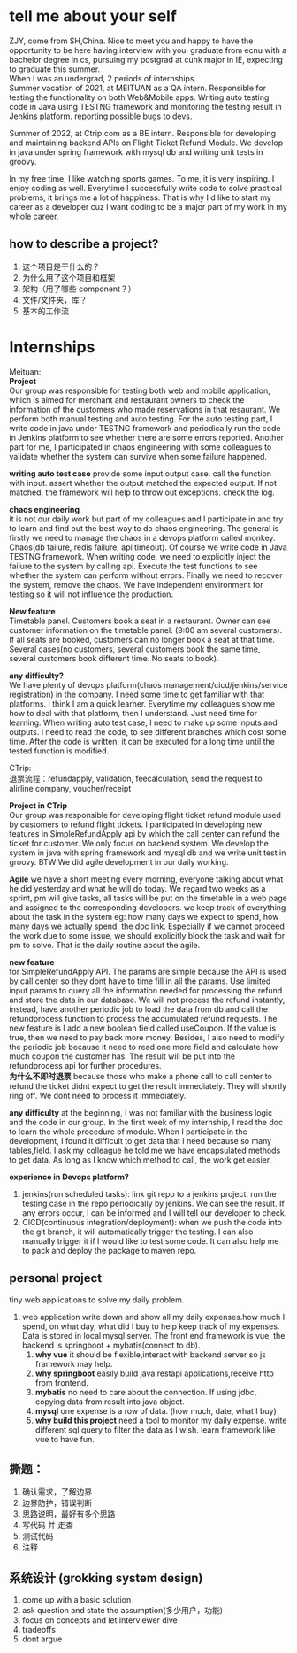# tell me about your self

ZJY, come from SH,China. Nice to meet you and happy to have the opportunity to be here having interview with you.
graduate from ecnu with a bachelor degree in cs, pursuing my postgrad at cuhk major in IE, expecting to graduate this summer.  
When I was an undergrad, 2 periods of internships.  
Summer vacation of 2021, at MEITUAN as a QA intern. Responsible for testing the functionality on both Web&Mobile apps. Writing auto testing code in Java using TESTNG framework and monitoring the testing result in Jenkins platform. reporting possible bugs to devs.

Summer of 2022, at Ctrip.com as a BE intern. Responsible for developing and maintaining backend APIs on Flight Ticket Refund Module. We develop in java under spring framework with mysql db and writing unit tests in groovy.

In my free time, I like watching sports games. To me, it is very inspiring. I enjoy coding as well. Everytime I successfully write code to solve practical problems, it brings me a lot of happiness. That is why I d like to start my career as a developer cuz I want coding to be a major part of my work in my whole career.

## how to describe a project?

1. 这个项目是干什么的？
2. 为什么用了这个项目和框架
3. 架构（用了哪些 component？）
4. 文件/文件夹，库？
5. 基本的工作流

# Internships

Meituan:  
**Project**  
Our group was responsible for testing both web and mobile application, which is aimed for merchant and restaurant owners to check the information of the customers who made reservations in that resaurant. We perform both manual testing and auto testing. For the auto testing part, I write code in java under TESTNG framework and periodically run the code in Jenkins platform to see whether there are some errors reported. Another part for me, I participated in chaos engineering with some colleagues to validate whether the system can survive when some failure happened.

**writing auto test case**
provide some input output case.
call the function with input.
assert whether the output matched the expected output. If not matched, the framework will help to throw out exceptions. check the log.

**chaos engineering**  
it is not our daily work but part of my colleagues and I participate in and try to learn and find out the best way to do chaos engineering. The general is firstly we need to manage the chaos in a devops platform called monkey. Chaos(db failure, redis failure, api timeout). Of course we write code in Java TESTNG framework. When writing code, we need to explicitly inject the failure to the system by calling api. Execute the test functions to see whether the system can perform without errors. Finally we need to recover the system, remove the chaos. We have independent environment for testing so it will not influence the production.

**New feature**  
Timetable panel. Customers book a seat in a restaurant. Owner can see customer information on the timetable panel. (9:00 am several customers). If all seats are booked, customers can no longer book a seat at that time.
Several cases(no customers, several customers book the same time, several customers book different time. No seats to book).

**any difficulty?**  
We have plenty of devops platform(chaos management/cicd/jenkins/service registration) in the company. I need some time to get familiar with that platforms. I think I am a quick learner. Everytime my colleagues show me how to deal with that platform, then I understand. Just need time for learning.
When writing auto test case, I need to make up some inputs and outputs. I need to read the code, to see different branches which cost some time. After the code is written, it can be executed for a long time until the tested function is modified.

CTrip:  
退票流程：refundapply, validation, feecalculation, send the request to alirline company, voucher/receipt

**Project in CTrip**  
Our group was responsible for developing flight ticket refund module used by customers to refund flight tickets. I participated in developing new features in SimpleRefundApply api by which the call center can refund the ticket for customer. We only focus on backend system. We develop the system in java with spring framework and mysql db and we write unit test in groovy. BTW We did agile development in our daily working.

**Agile**
we have a short meeting every morning, everyone talking about what he did yesterday and what he will do today. We regard two weeks as a sprint, pm will give tasks, all tasks will be put on the timetable in a web page and assigned to the corresponding developers. we keep track of everything about the task in the system eg: how many days we expect to spend, how many days we actually spend, the doc link. Especially if we cannot proceed the work due to some issue, we should explicitly block the task and wait for pm to solve. That is the daily routine about the agile.

**new feature**  
for SimpleRefundApply API. The params are simple because the API is used by call center so they dont have to time fill in all the params. Use limited input params to query all the information needed for processing the refund and store the data in our database. We will not process the refund instantly, instead, have another periodic job to load the data from db and call the refundprocess function to process the accumulated refund requests. The new feature is I add a new boolean field called useCoupon. If the value is true, then we need to pay back more money. Besides, I also need to modify the periodic job because it need to read one more field and calculate how much coupon the customer has. The result will be put into the refundprocess api for further procedures.  
**为什么不即时退票** because those who make a phone call to call center to refund the ticket didnt expect to get the result immediately. They will shortly ring off. We dont need to process it immediately.

**any difficulty**
at the beginning, I was not familiar with the business logic and the code in our group. In the first week of my internship, I read the doc to learn the whole procedure of module. When I participate in the development, I found it difficult to get data that I need because so many tables,field. I ask my colleague he told me we have encapsulated methods to get data. As long as I know which method to call, the work get easier.

**experience in Devops platform?**

1. jenkins(run scheduled tasks): link git repo to a jenkins project. run the testing case in the repo periodically by jenkins. We can see the result. If any errors occur, I can be informed and I will tell our developer to check.
2. CICD(continuous integration/deployment): when we push the code into the git branch, it will automatically trigger the testing. I can also manually trigger it if I would like to test some code. It can also help me to pack and deploy the package to maven repo.

## personal project

tiny web applications to solve my daily problem.

1. web application write down and show all my daily expenses.how much I spend, on what day, what did I buy to help keep track of my expenses. Data is stored in local mysql server. The front end framework is vue, the backend is springboot + mybatis(connect to db).
   1. **why vue** it should be flexible,interact with backend server so js framework may help.
   1. **why springboot** easily build java restapi applications,receive http from frontend.
   1. **mybatis** no need to care about the connection. If using jdbc, copying data from result into java object.
   1. **mysql** one expense is a row of data. (how much, date, what I buy)
   1. **why build this project** need a tool to monitor my daily expense. write different sql query to filter the data as I wish. learn framework like vue to have fun.

## 撕题：

1. 确认需求，了解边界
2. 边界防护，错误判断
3. 思路说明，最好有多个思路
4. 写代码 并 走查
5. 测试代码
6. 注释

## 系统设计 (grokking system design)

1. come up with a basic solution
2. ask question and state the assumption(多少用户，功能)
3. focus on concepts and let interviewer dive
4. tradeoffs
5. dont argue
